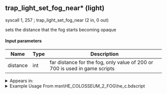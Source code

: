 ## trap_light_set_fog_near* (light)

syscall 1, 257 ; trap_light_set_fog_near (2 in, 0 out)

sets the distance that the fog starts becoming opaque

#### Input parameters
| Name | Type | Description
|------|------|------------
| distance   | int   | far distance for the fog, only value of 200 or 700 is used in game scripts




<details>
	<summary>Appears in:</summary>
| filename | Entity (obj)
|----------|-------------
| msn\HE_COLOSSEUM_2_FOG\he_c.bdscript       |           
| msn\HE_COLOSSEUM_6_FOG\he_c.bdscript       |           
| msn\HE_COL_2_10\he_c.bdscript       |           
| msn\HE_COL_4_9\he_c.bdscript       |           
| msn\HE_COL_6_10\he_c.bdscript       |           
| msn\HE_COL_8_30\he_c.bdscript       |           
| msn\HE_COL_8_6\he_c.bdscript       |           
| obj\B_CA000\b_ca.bdscript       | ((B) Illuminator)          
| obj\M_EX950\m_ex.bdscript       | ((M) Gambler)          

</details>

<details>
	<summary>Example Usage From msn\HE_COLOSSEUM_2_FOG\he_c.bdscript</summary>
L415:
 pushImm 1
 syscall 1, 181 ; trap_light_create (1 in, 1 out)
 popToSp 0
 pushFromFSp 0
 pushImm 1
 syscall 1, 182 ; trap_light_set_flag (2 in, 0 out)
 pushFromFSp 0
 pushImm 0
 pushImm 0
 pushImm 0
 pushImmf 40
 syscall 1, 183 ; trap_light_set_color (5 in, 0 out)
 pushImmf 30
 gosub 4, L503
 pushImm 1
 syscall 1, 181 ; trap_light_create (1 in, 1 out)
 popToSp 4
 pushFromFSp 4
 pushImmf 20
 syscall 1, 259 ; trap_light_set_fog_min (2 in, 0 out)
 pushFromFSp 4
 pushImmf 255
 syscall 1, 260 ; trap_light_set_fog_max (2 in, 0 out)
 pushFromFSp 4
 pushImmf 200
 syscall 1, 257 ; trap_light_set_fog_near (2 in, 0 out)
 pushFromFSp 4
 pushImmf 1000
 syscall 1, 258 ; trap_light_set_fog_far (2 in, 0 out)
 pushFromFSp 4
 pushImmf 40
 syscall 1, 251 ; trap_light_fadein (2 in, 0 out)
 pushImm 19393
 syscall 4, 4 ; trap_mission_information (1 in, 0 out)
 pushImmf 30
 gosub 4, L503
 ret
</details>

